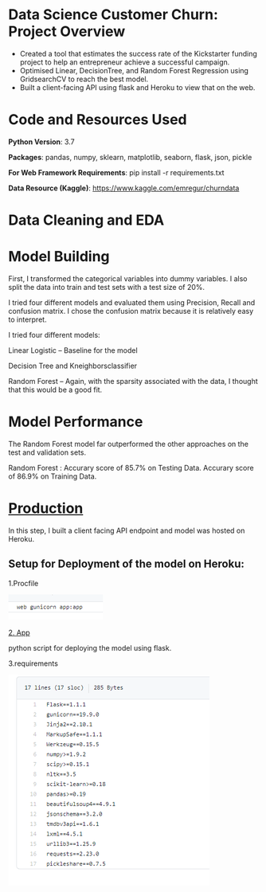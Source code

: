 # Data Science Customer Churn: Project Overview

* Created a tool that estimates the success rate of the Kickstarter funding project to help an entrepreneur achieve a successful campaign.
* Optimised Linear, DecisionTree, and Random Forest Regression using GridsearchCV to reach the best model.
* Built a client-facing API using flask and Heroku to view that on the web.

# Code and Resources Used

**Python Version**: 3.7

**Packages**: pandas, numpy, sklearn, matplotlib, seaborn, flask, json, pickle

**For Web Framework Requirements**: pip install -r requirements.txt

**Data Resource (Kaggle)**: https://www.kaggle.com/emregur/churndata

# Data Cleaning and EDA

# Model Building 
First, I transformed the categorical variables into dummy variables. I also split the data into train and test sets with a test size of 20%.

I tried four different models and evaluated them using Precision, Recall and confusion matrix. I chose the confusion matrix because it is relatively easy to interpret.

I tried four different models:

Linear Logistic – Baseline for the model

Decision Tree and Kneighborsclassifier 

Random Forest – Again, with the sparsity associated with the data, I thought that this would be a good fit.


# Model Performance
The Random Forest model far outperformed the other approaches on the test and validation sets.

Random Forest :
Accurary score of 85.7% on Testing Data. 
Accurary score of 86.9% on Training Data. 


 # [Production](https://bankml.herokuapp.com/) 
 In this step, I built a client facing API endpoint and model was hosted on Heroku.
 
## Setup for Deployment of the model on Heroku:

1.Procfile

![](/images/profile.PNG)

[2. App](https://github.com/Jaspreetsm21/Bank_churn_ML/blob/main/app.py)

python script for deploying the model using flask.

3.requirements

![](images/requirements.png)
